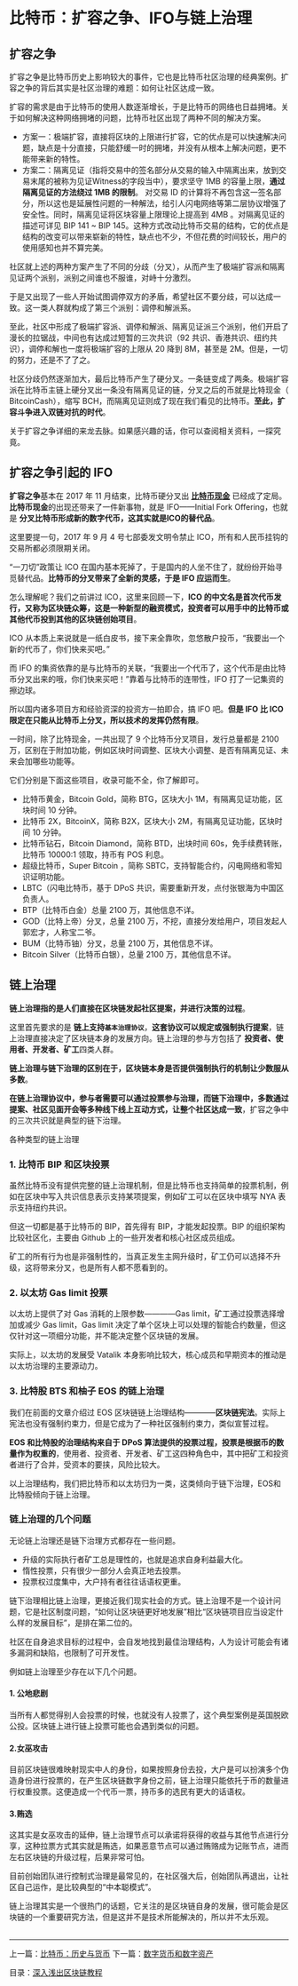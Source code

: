 # ​比特币：扩容之争、IFO与链上治理
## 扩容之争
扩容之争是比特币历史上影响较大的事件，它也是比特币社区治理的经典案例。扩容之争的背后其实是社区治理的难题：如何让社区达成一致。  

扩容的需求是由于比特币的使用人数逐渐增长，于是比特币的网络也日益拥堵。关于如何解决这种网络拥堵的问题，比特币社区出现了两种不同的解决方案。  

*   方案一：极端扩容，直接将区块的上限进行扩容，它的优点是可以快速解决问题，缺点是十分直接，只能舒缓一时的拥堵，并没有从根本上解决问题，更不能带来新的特性。
*   方案二：隔离见证（指将交易中的签名部分从交易的输入中隔离出来，放到交易末尾的被称为见证Witness的字段当中），要求坚守 1MB 的容量上限，**通过隔离见证的方法绕过 1MB 的限制**。
    对交易 ID 的计算将不再包含这一签名部分，所以这也是延展性问题的一种解法，给引人闪电网络等第二层协议增强了安全性。同时，隔离见证将区块容量上限理论上提高到 4MB 。对隔离见证的描述可详见 BIP 141 ~ BIP 145。这种方式改动比特币交易的结构，它的优点是结构的改变可以带来崭新的特性，缺点也不少，不但花费的时间较长，用户的使用感知也并不算完美。

社区就上述的两种方案产生了不同的分歧（分叉），从而产生了极端扩容派和隔离见证两个派别，派别之间谁也不服谁，对峙十分激烈。  

于是又出现了一些人开始试图调停双方的矛盾，希望社区不要分歧，可以达成一致。这一类人群就构成了第三个派别：调停和解派系。  

至此，社区中形成了极端扩容派、调停和解派、隔离见证派三个派别，他们开启了漫长的拉锯战，中间也有达成过短暂的三次共识（92 共识、香港共识、纽约共识），调停和解也一度将极端扩容的上限从 20 降到 8M，甚至是 2M。但是，一切的努力，还是不了了之。  

社区分歧仍然逐渐加大，最后比特币产生了硬分叉。一条链变成了两条。极端扩容派在比特币主链上硬分叉出一条没有隔离见证的链，分叉之后的币就是比特现金（ BitcoinCash），缩写 BCH，而隔离见证则成了现在我们看见的比特币。**至此，扩容斗争进入双链对抗的时代**。  

关于扩容之争详细的来龙去脉。如果感兴趣的话，你可以查阅相关资料，一探究竟。  

## 扩容之争引起的 IFO
**扩容之争**基本在 2017 年 11 月结束，比特币硬分叉出 **[比特币现金](https://mp.weixin.qq.com/s/XxWGQBQmeQmUf2rPDFXnew)** 已经成了定局。**比特币现金**的出现还带来了一件新事物，就是 IFO——Initial Fork Offering，也就是 **分叉比特币形成新的数字代币，这其实就是ICO的替代品**。   

这里要提一句，2017 年 9 月 4 号七部委发文明令禁止 ICO，所有和人民币挂钩的交易所都必须限期关闭。  

“一刀切”政策让 ICO 在国内基本死掉了，于是国内的人坐不住了，就纷纷开始寻觅替代品。**比特币的分叉带来了全新的灵感，于是 IFO 应运而生**。   

怎么理解呢？我们之前讲过 ICO，这里来回顾一下，**ICO 的中文名是首次代币发行，又称为区块链众筹，这是一种新型的融资模式，投资者可以用手中的比特币或其他代币投到其他的区块链创始项目**。  

ICO 从本质上来说就是一纸白皮书，接下来全靠吹，忽悠散户投币，“我要出一个新的代币了，你们快来买吧。”  

而 IFO 的集资依靠的是与比特币的关联，“我要出一个代币了，这个代币是由比特币分叉出来的哦，你们快来买吧！”靠着与比特币的连带性，IFO 打了一记集资的擦边球。   

所以国内诸多项目方和经验资深的投资方一拍即合，搞 IFO 吧。**但是 IFO 比 ICO 限定在只能从比特币上分叉，所以技术的发挥仍然有限**。   

一时间，除了比特现金，一共出现了 9 个比特币分叉项目，发行总量都是 2100 万，区别在于附加功能，例如区块时间调整、区块大小调整、是否有隔离见证、未来会加哪些功能等。  

它们分别是下面这些项目，收录可能不全，你了解即可。  
*   比特币黄金，Bitcoin Gold，简称 BTG，区块大小 1M，有隔离见证功能，区块时间 10 分钟。
*   比特币 2X，BitcoinX，简称 B2X，区块大小 2M，有隔离见证功能，区块时间 10 分钟。
*   比特币钻石，Bitcoin Diamond，简称 BTD，出块时间 60s，免手续费转账，比特币 10000:1 领取，持币有 POS 利息。
*   超级比特币，Super Bitcoin ，简称 SBTC，支持智能合约，闪电网络和零知识证明功能。
*   LBTC（闪电比特币，基于 DPoS 共识，需要重新开发，点付张银海为中国区负责人。
*   BTP（比特币白金）总量 2100 万，其他信息不详。
*   GOD（比特上帝）分叉，总量 2100 万，不挖，直接分发给用户，项目发起人郭宏才，人称宝二爷。
*   BUM（比特币铀）分叉，总量 2100 万，其他信息不详。
*   Bitcoin Silver（比特币白银），总量 2100 万，其他信息不详。

## 链上治理
**链上治理指的是人们直接在区块链发起社区提案，并进行决策的过程**。  

这里首先要求的是 **链上支持`基本治理协议`**，**这套协议可以规定或强制执行提案**，链上治理直接决定了区块链本身的发展方向。链上治理的参与方包括了 **投资者、使用者、开发者、矿工**四类人群。  

**链上治理与链下治理的区别在于，区块链本身是否提供强制执行的机制让少数服从多数**。  

**在链上治理协议中，参与者需要可以通过投票参与治理，而链下治理中，多数通过提案、社区见面开会等多种线下线上互动方式，让整个社区达成一致**，扩容之争中的三次共识就是典型的链下治理。  

各种类型的链上治理  

### 1. 比特币 BIP 和区块投票
虽然比特币没有提供完整的链上治理机制，但是比特币也支持简单的投票机制，例如在区块中写入共识信息表示支持某项提案，例如矿工可以在区块中填写 NYA 表示支持纽约共识。   

但这一切都是基于比特币的 BIP，首先得有 BIP，才能发起投票。BIP 的组织架构比较社区化，主要由 Github 上的一些开发者和核心社区成员组成。   

矿工的所有行为也是非强制性的，当真正发生主网升级时，矿工仍可以选择不升级，这将带来分叉，也是所有人都不愿看到的。   

### 2. 以太坊 Gas limit 投票
以太坊上提供了对 Gas 消耗的上限参数————Gas limit，矿工通过投票选择增加或减少 Gas limit，Gas limit 决定了单个区块上可以处理的智能合约数量，但这仅针对这一项细分功能，并不能决定整个区块链的发展。   

实际上，以太坊的发展受 Vatalik 本身影响比较大，核心成员和早期资本的推动是以太坊治理的主要源动力。   

### 3. 比特股 BTS 和柚子 EOS 的链上治理
我们在前面的文章介绍过 EOS 区块链链上治理结构————**区块链宪法**。实际上宪法也没有强制约束力，但是它成为了一种社区强制约束力，类似宣誓过程。   

**EOS 和比特股的治理结构来自于 DPoS 算法提供的投票过程，投票是根据币的数量作为权重的**，使用者、投资者、开发者、矿工这四种角色中，其中把矿工和投资者进行了合并，受资本的要挟，风险比较大。   

以上治理结构，我们把比特币和以太坊归为一类，这类倾向于链下治理，EOS和比特股倾向于链上治理。   

### 链上治理的几个问题
无论链上治理还是链下治理方式都存在一些问题。   

*   升级的实际执行者矿工总是理性的，也就是追求自身利益最大化。    
*   惰性投票，只有很少一部分人会真正地去投票。   
*   投票权过度集中，大户持有者往往话语权更重。   

链下治理相比链上治理，更接近我们现实社会的方式。链上治理不是一个设计问题，它是社区制度问题，“如何让区块链更好地发展”相比“区块链项目应当设定什么样的发展目标”，是排在第二位的。   

社区在自身追求目标的过程中，会自发地找到最佳治理结构，人为设计可能会有诸多漏洞和缺陷，也限制了可开发性。   

例如链上治理至少存在以下几个问题。   

#### 1. 公地悲剧
当所有人都觉得别人会投票的时候，也就没有人投票了，这个典型案例是英国脱欧公投。区块链上进行链上投票可能也会遇到类似的问题。   

#### 2.女巫攻击
目前区块链很难映射现实中人的身份，如果按照身份去投，大户是可以扮演多个伪造身份进行投票的，在产生区块链数字身份之前，链上治理只能依托于币的数量进行权重投票。这便造成一个代币一票，持币多的选民有更大的话语权。   

#### 3.贿选
这其实是女巫攻击的延伸，链上治理节点可以承诺将获得的收益与其他节点进行分享，这种拉票方式其实就是贿选，如果恶意节点可以通过贿赂成为记账节点，进而左右区块链的升级过程，后果非常可怕。   

目前创始团队进行控制式治理是最常见的，在社区强大后，创始团队再退出，让社区自己运作，是比较典型的“中本聪模式”。   

链上治理其实是一个很热门的话题，它关注的是区块链自身的发展，很可能会是区块链的一个重要研究方法，但是这并不是技术所能解决的，所以并不太乐观。  
​

---
上一篇：[比特币：历史与货币](https://github.com/yjjnls/blockchain-tutorial-cn/blob/master/doc/24.%E6%AF%94%E7%89%B9%E5%B8%81%EF%BC%9A%E5%8E%86%E5%8F%B2%E4%B8%8E%E8%B4%A7%E5%B8%81.md)        下一篇：[数字货币和数字资产](https://github.com/yjjnls/blockchain-tutorial-cn/blob/master/doc/26.%E6%95%B0%E5%AD%97%E8%B4%A7%E5%B8%81%E5%92%8C%E6%95%B0%E5%AD%97%E8%B5%84%E4%BA%A7.md)  

目录：[深入浅出区块链教程](https://github.com/yjjnls/blockchain-tutorial-cn)